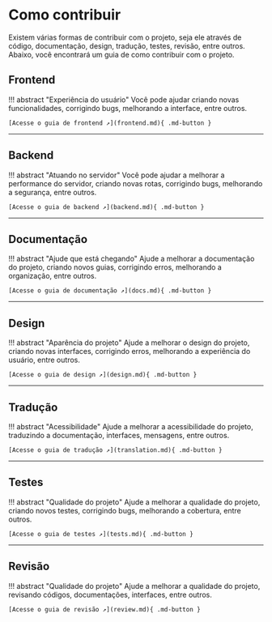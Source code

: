 # Como contribuir

Existem várias formas de contribuir com o projeto, seja ele através de código, documentação, design, tradução, testes, revisão, entre outros. Abaixo, você encontrará um guia de como contribuir com o projeto.

## Frontend

!!! abstract "Experiência do usuário"
    Você pode ajudar criando novas funcionalidades, corrigindo bugs, melhorando a interface, entre outros.

    [Acesse o guia de frontend ↗️](frontend.md){ .md-button }
---

## Backend

!!! abstract "Atuando no servidor"
    Você pode ajudar a melhorar a performance do servidor, criando novas rotas, corrigindo bugs, melhorando a segurança, entre outros.

    [Acesse o guia de backend ↗️](backend.md){ .md-button }
---

## Documentação

!!! abstract "Ajude que está chegando"
    Ajude a melhorar a documentação do projeto, criando novos guias, corrigindo erros, melhorando a organização, entre outros.

    [Acesse o guia de documentação ↗️](docs.md){ .md-button }
---

## Design

!!! abstract "Aparência do projeto"
    Ajude a melhorar o design do projeto, criando novas interfaces, corrigindo erros, melhorando a experiência do usuário, entre outros.

    [Acesse o guia de design ↗️](design.md){ .md-button }
---

## Tradução

!!! abstract "Acessibilidade"
    Ajude a melhorar a acessibilidade do projeto, traduzindo a documentação, interfaces, mensagens, entre outros.

    [Acesse o guia de tradução ↗️](translation.md){ .md-button }
---

## Testes

!!! abstract "Qualidade do projeto"
    Ajude a melhorar a qualidade do projeto, criando novos testes, corrigindo bugs, melhorando a cobertura, entre outros.

    [Acesse o guia de testes ↗️](tests.md){ .md-button }
---

## Revisão

!!! abstract "Qualidade do projeto"
    Ajude a melhorar a qualidade do projeto, revisando códigos, documentações, interfaces, entre outros.

    [Acesse o guia de revisão ↗️](review.md){ .md-button }
